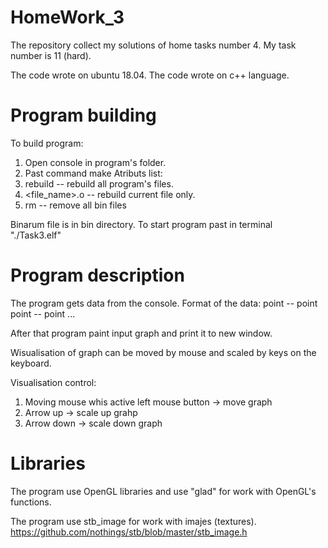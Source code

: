 # HomeWork_3

The repository collect my solutions of home tasks number 4. My task number is 11 (hard).

The code wrote on ubuntu 18.04.
The code wrote on c++ language.
 
# Program building
To build program:
1. Open console in program's folder.
2. Past command make <atribut>
Atributs list:
1. rebuild -- rebuild all program's files.
2. <file_name>.o -- rebuild current file only.
3. rm -- remove all bin files

Binarum file is in bin directory. To start program past in terminal "./Task3.elf"

# Program description
The program gets data from the console.
Format of the data:
point -- point
point -- point
...

After that program paint input graph and print it to new window.

Wisualisation of graph can be moved by mouse and scaled by keys on the keyboard.

Visualisation control:
1. Moving mouse whis active left mouse button -> move graph
2. Arrow up    -> scale up grahp
3. Arrow down  -> scale down graph


# Libraries
The program use OpenGL libraries and use "glad" for work with OpenGL's functions.

The program use stb_image for work with imajes (textures).
https://github.com/nothings/stb/blob/master/stb_image.h



